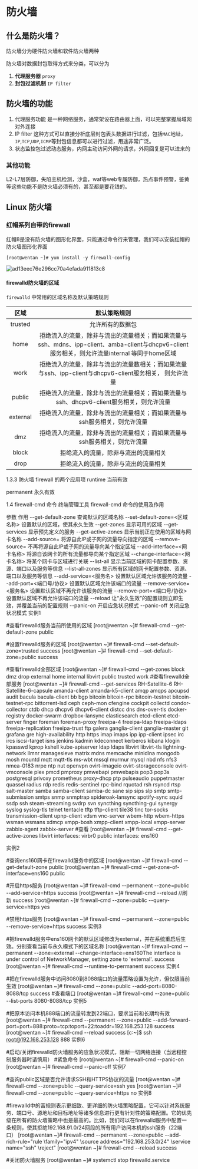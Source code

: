 <div style='display: none'>
  Date: 2022-01-15 22:42:21
  LastEditors: gyg
  LastEditTime: 2022-01-17 11:32:42
  FilePath: \test\1_14@防火墙.mm.md
</div>

# 防火墙

## 什么是防火墙？

防火墙分为硬件防火墙和软件防火墙两种

防火墙对数据封包取得方式来分类，可以分为

1. **代理服务器** `proxy`
2. **封包过滤机制** `IP filter`

## 防火墙的功能

1. 代理服务功能 是一种网络服务，通常架设在路由器上面，可以完整掌握局域网对外连接
2. IP filter 这种方式可以直接分析底层封包表头数据进行过滤，包括`MAC`地址，`IP`,`TCP`,`UDP`,`ICMP`等封包信息都可以进行过滤，用途非常广泛。
3. 状态监控包过滤动态服务，内网主动访问外网的请求，外网回复是可以进来的

### 其他功能

L2-L7层防御，失陷主机检测，沙盒，waf等web专属防御，热点事件预警，鉴黄等这些功能不是防火墙必须有的，甚至都是要花钱的。

## Linux 防火墙

### 红帽系列自带的firewall

红帽8是没有防火墙的图形化界面，只能通过命令行来管理，我们可以安装红帽的防火墙图形化界面

`[root@wentan ~]# yum install -y firewall-config`

![ad13eec76e296cc70a4efada911813c8](https://s2.loli.net/2022/01/17/Ay1GYF8QSzOVuqf.png)

#### firewalld防火墙的区域

`firewalld` 中常用的区域名称及默认策略规则

区域|默认策略规则
:-: | :-:
trusted	|允许所有的数据包
home	|拒绝流入的流量，除非与流出的流量相关；而如果流量与ssh、mdns、ipp-client、amba-client与dhcpv6-client服务相关，则允许流量internal	等同于home区域
work	|拒绝流入的流量，除非与流出的流量数相关；而如果流量与ssh、ipp-client与dhcpv6-client服务相关， 则允许流量
public|	拒绝流入的流量，除非与流出的流量相关；而如果流量与ssh、dhcpv6-client服务相关，则允许流量
external|	拒绝流入的流量，除非与流出的流量相关；而如果流量与ssh服务相关，则允许流量
dmz	|拒绝流入的流量，除非与流出的流量相关；而如果流量与ssh服务相关，则允许流量
block|	拒绝流入的流量，除非与流出的流量相关
drop	|拒绝流入的流量，除非与流出的流量相关

1.3.3 防火墙 firewall 的两个应用项
runtime 当前有效

permanent 永久有效

1.4 firewall-cmd 命令
终端管理工具 firewall-cmd 命令的使用及作用

参数	作用
--get-default-zone	查询默认的区域名称
--set-default-zone=<区域名称>	设置默认的区域，使其永久生效
--get-zones	显示可用的区域
--get-services	显示预先定义的服务
--get-active-zones	显示当前正在使用的区域与网卡名称
--add-source=	将源自此IP或子网的流量导向指定的区域
--remove-source=	不再将源自此IP或子网的流量导向某个指定区域
--add-interface=<网卡名称>	将源自该网卡的所有流量都导向某个指定区域
--change-interface=<网卡名称>	将某个网卡与区域进行关联
--list-all	显示当前区域的网卡配置参数、资源、端口以及服务等信息
--list-all-zones	显示所有区域的网卡配置参数、资源、端口以及服务等信息
--add-service=<服务名>	设置默认区域允许该服务的流量
--add-port=<端口号/协议>	设置默认区域允许该端口的流量
--remove-service=<服务名>	设置默认区域不再允许该服务的流量
--remove-port=<端口号/协议>	设置默认区域不再允许该端口的流量
--reload	让“永久生效”的配置规则立即生效，并覆盖当前的配置规则
--panic-on	开启应急状况模式
--panic-off	关闭应急状况模式
实例1

 #查看firewalld服务当前所使用的区域
[root@wentan ~]# firewall-cmd --get-default-zone 
public

 #设置firewalld服务的区域
 [root@wentan ~]# firewall-cmd --set-default-zone=trusted 
success
 [root@wentan ~]# firewall-cmd --set-default-zone=public
success

 #查看firewalld全部区域
[root@wentan ~]# firewall-cmd --get-zones
block dmz drop external home internal libvirt public trusted work
 #查看firewalld全部服务
 [root@wentan ~]# firewall-cmd --get-services 
RH-Satellite-6 RH-Satellite-6-capsule amanda-client amanda-k5-client amqp amqps apcupsd audit bacula bacula-client bb bgp bitcoin bitcoin-rpc bitcoin-testnet bitcoin-testnet-rpc bittorrent-lsd ceph ceph-mon cfengine cockpit collectd condor-collector ctdb dhcp dhcpv6 dhcpv6-client distcc dns dns-over-tls docker-registry docker-swarm dropbox-lansync elasticsearch etcd-client etcd-server finger foreman foreman-proxy freeipa-4 freeipa-ldap freeipa-ldaps freeipa-replication freeipa-trust ftp galera ganglia-client ganglia-master git grafana gre high-availability http https imap imaps ipp ipp-client ipsec irc ircs iscsi-target isns jenkins kadmin kdeconnect kerberos kibana klogin kpasswd kprop kshell kube-apiserver ldap ldaps libvirt libvirt-tls lightning-network llmnr managesieve matrix mdns memcache minidlna mongodb mosh mountd mqtt mqtt-tls ms-wbt mssql murmur mysql nbd nfs nfs3 nmea-0183 nrpe ntp nut openvpn ovirt-imageio ovirt-storageconsole ovirt-vmconsole plex pmcd pmproxy pmwebapi pmwebapis pop3 pop3s postgresql privoxy prometheus proxy-dhcp ptp pulseaudio puppetmaster quassel radius rdp redis redis-sentinel rpc-bind rquotad rsh rsyncd rtsp salt-master samba samba-client samba-dc sane sip sips slp smtp smtp-submission smtps snmp snmptrap spideroak-lansync spotify-sync squid ssdp ssh steam-streaming svdrp svn syncthing syncthing-gui synergy syslog syslog-tls telnet tentacle tftp tftp-client tile38 tinc tor-socks transmission-client upnp-client vdsm vnc-server wbem-http wbem-https wsman wsmans xdmcp xmpp-bosh xmpp-client xmpp-local xmpp-server zabbix-agent zabbix-server
 #查看
 [root@wentan ~]# firewall-cmd --get-active-zones 
libvirt
  interfaces: virbr0
public
  interfaces: ens160

实例2

 #查询ens160网卡在firewalld服务中的区域
[root@wentan ~]# firewall-cmd --get-default-zone 
public
[root@wentan ~]# firewall-cmd --get-zone-of-interface=ens160
public

#开启https服务
[root@wentan ~]# firewall-cmd --permanent --zone=public --add-service=https
success
[root@wentan ~]# firewall-cmd --reload        //刷新
success
[root@wentan ~]# firewall-cmd --zone=public --query-service=https 
yes

#禁用https服务
[root@wentan ~]# firewall-cmd --permanent --zone=public --remove-service=https
success
实例3

 #把firewalld服务中ens160网卡的默认区域修改为external，并在系统重启后生效。分别查看当前与永久模式下的区域名称
[root@wentan ~]# firewall-cmd --permanent --zone=external --change-interface=ens160The interface is under control of NetworkManager, setting zone to 'external'.
success
[root@wentan ~]# firewall-cmd --runtime-to-permanent
success
实例4

 #把在firewalld服务中访问8080到8088端口的流量策略设置为允许，但仅限当前生效
[root@wentan ~]# firewall-cmd --zone=public --add-port=8080-8088/tcp
success
#查看端口
[root@wentan ~]# firewall-cmd --zone=public --list-ports 
8080-8088/tcp
实例5

#把原本访问本机888端口的流量转发到22端口，要求当前和长期均有效
[root@wentan ~]# firewall-cmd --permanent --zone=public --add-forward-port=port=888:proto=tcp:toport=22:toaddr=192.168.253.128
success
[root@wentan ~]# firewall-cmd --reload 
success
[c:\~]$ ssh root@192.168.253.128 888
实例6

 #启动/关闭firewalld防火墙服务的应急状况模式，阻断一切网络连接（当远程控制服务器时请慎用）
#紧急命令
[root@wentan ~]# firewall-cmd --panic-on
[root@wentan ~]# firewall-cmd --panic-off
实例7

 #查询public区域是否允许请求SSH和HTTPS协议的流量
[root@wentan ~]# firewall-cmd --zone=public --query-service=ssh
yes
[root@wentan ~]# firewall-cmd --zone=public --query-service=https 
no
实例8

#firewalld中的富规则表示更细致、更详细的防火墙策略配置，它可以针对系统服务、端口号、源地址和目标地址等诸多信息进行更有针对性的策略配置。它的优先级在所有的防火墙策略中也是最高的。比如，我们可以在firewalld服务中配置一条规则，使其拒绝192.168.91.0/24网段的所有用户访问本机的ssh服务（22端口）
[root@wentan ~]# firewall-cmd --permanent --zone=public --add-rich-rule="rule \family="ipv4" \source address="192.168.253.0/24" \service name="ssh" \reject"
[root@wentan ~]# firewall-cmd --reload 
success

#关闭防火墙服务
[root@wentan ~]# systemctl stop firewalld.service